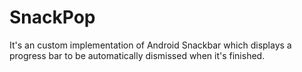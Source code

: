 # SnackPop

It's an custom implementation of Android Snackbar which displays a progress bar to be automatically dismissed when it's finished.

